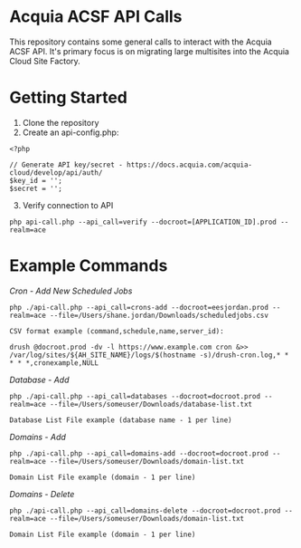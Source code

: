 # Acquia ACSF API Calls

This repository contains some general calls to interact with the Acquia ACSF API. It's primary focus is on migrating large multisites into the Acquia Cloud Site Factory.

# Getting Started

1. Clone the repository
2. Create an api-config.php:

```
<?php

// Generate API key/secret - https://docs.acquia.com/acquia-cloud/develop/api/auth/
$key_id = '';
$secret = '';
```

3. Verify connection to API

```
php api-call.php --api_call=verify --docroot=[APPLICATION_ID].prod --realm=ace
```
# Example Commands

*Cron - Add New Scheduled Jobs*

```
php ./api-call.php --api_call=crons-add --docroot=eesjordan.prod --realm=ace --file=/Users/shane.jordan/Downloads/scheduledjobs.csv

CSV format example (command,schedule,name,server_id):

drush @docroot.prod -dv -l https://www.example.com cron &>> /var/log/sites/${AH_SITE_NAME}/logs/$(hostname -s)/drush-cron.log,* * * * *,cronexample,NULL

```

*Database - Add*

```
php ./api-call.php --api_call=databases --docroot=docroot.prod --realm=ace --file=/Users/someuser/Downloads/database-list.txt

Database List File example (database name - 1 per line)
```

*Domains - Add*

```
php ./api-call.php --api_call=domains-add --docroot=docroot.prod --realm=ace --file=/Users/someuser/Downloads/domain-list.txt

Domain List File example (domain - 1 per line)
```

*Domains - Delete*

```
php ./api-call.php --api_call=domains-delete --docroot=docroot.prod --realm=ace --file=/Users/someuser/Downloads/domain-list.txt

Domain List File example (domain - 1 per line)
```